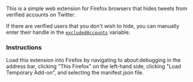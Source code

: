 This is a simple web extension for Firefox browsers that hides tweets from verified accounts on Twitter.

If there are verified users that you don't wish to hide, you can manually enter their handle in the [`excludedAccounts`](https://github.com/Edinunzio/htb/blob/main/content_script.js#L2) variable.

### Instructions
Load this extension into Firefox by navigating to about:debugging in the address bar, clicking "This Firefox" on the left-hand side, clicking "Load Temporary Add-on", and selecting the  manifest.json file. 
